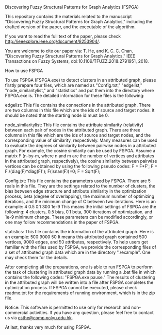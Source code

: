 Discovering Fuzzy Structural Patterns for Graph Analytics (FSPGA)

This repository contains the materials related to the manuscript "Discovering Fuzzy Structural Patterns for Graph Analytics," including the drafted version of the paper, and the executable of the algorithm.

If you want to read the full text of the paper, please check http://ieeexplore.ieee.org/document/8253904/. 

You are welcome to cite our paper via: T. He, and K. C. C. Chan, "Discovering Fuzzy Structural Patterns for Graph Analytics," IEEE Transactions on Fuzzy Systems, doi:10.1109/TFUZZ.2018.2791951, 2018.


How to use FSPGA 

To use FSPGA (FSPGA.exe) to detect clusters in an attributed graph, please firstly prepare four files, which are named as "Config.txt," "edgelist," "node_similaritylist," and "statistics" and put them into the directory where FSPGA.exe is. The detailed information for these files is the following:

edgelist: This file contains the connections in the attributed graph. There are two columns in this file which are the ids of source and target nodes. It should be noted that the starting node id must be 0.

node_similaritylist: This file contains the attribute similarity (relativity) between each pair of nodes in the attributed graph. There are three columns in this file which are the ids of source and target nodes, and the corresponding value of similarity, respectively. Many measures can be used to evaluate the degrees of similarity between pairwise nodes in a attributed graph. For example, the cosine similarity can be used by FSPGA. Assume a matrix F (n-by-m, where n and m are the number of vertices and attributes in the attributed graph, respectively), the cosine similarity between pairwise vertices can be obtained by using the following pseudo codes: 
F = F*F'; 
F = F./(diag(F)*diag(F)'); 
F(isnan(F))=0; 
F = Sqrt(F);

Config.txt: This file contains the parameters used by FSPGA. There are 5 reals in this file. They are the settings related to the number of clusters, the bias between edge structure and attribute similarity in the optimization process, beta (degree of overlapping), the maximum number of optimizing iterations, and the minimum change of C between two iterations. Here is an example: 
4 
0.5 
0.1 
300 
1e-9 
This means the initial settings of FSPGA are the following: 4 clusters, 0.5 bias, 0.1 beta, 300 iterations of optimization, and 1e-9 minimum change. These parameters can be modified accordingly, or one may follow recommendations in the paper of FSPGA.

statistics: This file contains the information of the attributed graph. Here is an example: 500 9000 50 It means this attributed graph contained 500 vertices, 9000 edges, and 50 attributes, respectively. To help users get familiar with the files used by FSPGA, we provide the corresponding files of a set of attributed graph data which are in the directory ".\example". One may check them for the details.

After completing all the preparations, one is able to run FSPGA to perform the task of clustering in attributed graph data by running a .bat file in which contains the following codes: "FSPGA.exe pause." The results of clustering in the attributed graph will be written into a file after FSPGA completes the optimization process. If FSPGA cannot be executed, please check readme.txt for the requirements of running environment, which is in the zip file.

Notice: This software is permitted to use only for research and non-commercial activities. If you have any question, please feel free to contact us via csthe@comp.polyu.edu.hk.

At last, thanks very much for using FSPGA.
